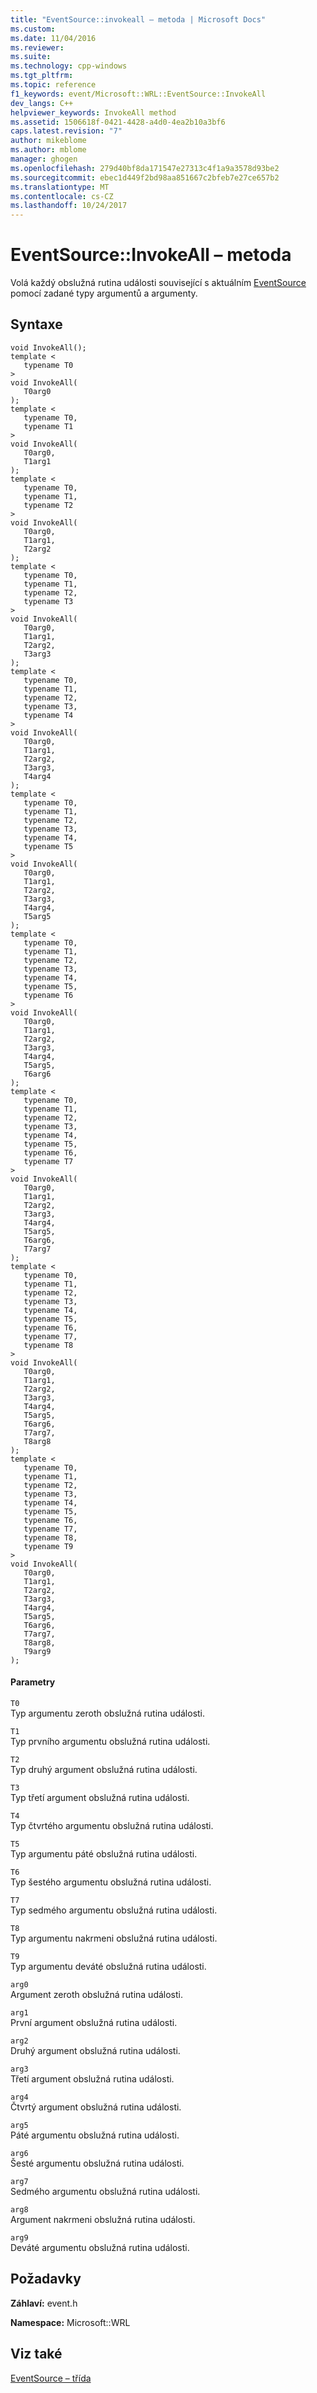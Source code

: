 ```yaml
---
title: "EventSource::invokeall – metoda | Microsoft Docs"
ms.custom: 
ms.date: 11/04/2016
ms.reviewer: 
ms.suite: 
ms.technology: cpp-windows
ms.tgt_pltfrm: 
ms.topic: reference
f1_keywords: event/Microsoft::WRL::EventSource::InvokeAll
dev_langs: C++
helpviewer_keywords: InvokeAll method
ms.assetid: 1506618f-0421-4428-a4d0-4ea2b10a3bf6
caps.latest.revision: "7"
author: mikeblome
ms.author: mblome
manager: ghogen
ms.openlocfilehash: 279d40bf8da171547e27313c4f1a9a3578d93be2
ms.sourcegitcommit: ebec1d449f2bd98aa851667c2bfeb7e27ce657b2
ms.translationtype: MT
ms.contentlocale: cs-CZ
ms.lasthandoff: 10/24/2017
---
```

# <a name="eventsourceinvokeall-method"></a>EventSource::InvokeAll – metoda
Volá každý obslužná rutina události související s aktuálním [EventSource](../windows/eventsource-class.md) pomocí zadané typy argumentů a argumenty.  
  
## <a name="syntax"></a>Syntaxe  
  
```  
void InvokeAll();  
template <  
   typename T0  
>  
void InvokeAll(  
   T0arg0  
);  
template <  
   typename T0,  
   typename T1  
>  
void InvokeAll(  
   T0arg0,  
   T1arg1  
);  
template <  
   typename T0,  
   typename T1,  
   typename T2  
>  
void InvokeAll(  
   T0arg0,  
   T1arg1,  
   T2arg2  
);  
template <  
   typename T0,  
   typename T1,  
   typename T2,  
   typename T3  
>  
void InvokeAll(  
   T0arg0,  
   T1arg1,  
   T2arg2,  
   T3arg3  
);  
template <  
   typename T0,  
   typename T1,  
   typename T2,  
   typename T3,  
   typename T4  
>  
void InvokeAll(  
   T0arg0,  
   T1arg1,  
   T2arg2,  
   T3arg3,  
   T4arg4  
);  
template <  
   typename T0,  
   typename T1,  
   typename T2,  
   typename T3,  
   typename T4,  
   typename T5  
>  
void InvokeAll(  
   T0arg0,  
   T1arg1,  
   T2arg2,  
   T3arg3,  
   T4arg4,  
   T5arg5  
);  
template <  
   typename T0,  
   typename T1,  
   typename T2,  
   typename T3,  
   typename T4,  
   typename T5,  
   typename T6  
>  
void InvokeAll(  
   T0arg0,  
   T1arg1,  
   T2arg2,  
   T3arg3,  
   T4arg4,  
   T5arg5,  
   T6arg6  
);  
template <  
   typename T0,  
   typename T1,  
   typename T2,  
   typename T3,  
   typename T4,  
   typename T5,  
   typename T6,  
   typename T7  
>  
void InvokeAll(  
   T0arg0,  
   T1arg1,  
   T2arg2,  
   T3arg3,  
   T4arg4,  
   T5arg5,  
   T6arg6,  
   T7arg7  
);  
template <  
   typename T0,  
   typename T1,  
   typename T2,  
   typename T3,  
   typename T4,  
   typename T5,  
   typename T6,  
   typename T7,  
   typename T8  
>  
void InvokeAll(  
   T0arg0,  
   T1arg1,  
   T2arg2,  
   T3arg3,  
   T4arg4,  
   T5arg5,  
   T6arg6,  
   T7arg7,  
   T8arg8  
);  
template <  
   typename T0,  
   typename T1,  
   typename T2,  
   typename T3,  
   typename T4,  
   typename T5,  
   typename T6,  
   typename T7,  
   typename T8,  
   typename T9  
>  
void InvokeAll(  
   T0arg0,  
   T1arg1,  
   T2arg2,  
   T3arg3,  
   T4arg4,  
   T5arg5,  
   T6arg6,  
   T7arg7,  
   T8arg8,  
   T9arg9  
);  
```  
  
#### <a name="parameters"></a>Parametry  
 `T0`  
 Typ argumentu zeroth obslužná rutina události.  
  
 `T1`  
 Typ prvního argumentu obslužná rutina události.  
  
 `T2`  
 Typ druhý argument obslužná rutina události.  
  
 `T3`  
 Typ třetí argument obslužná rutina události.  
  
 `T4`  
 Typ čtvrtého argumentu obslužná rutina události.  
  
 `T5`  
 Typ argumentu páté obslužná rutina události.  
  
 `T6`  
 Typ šestého argumentu obslužná rutina události.  
  
 `T7`  
 Typ sedmého argumentu obslužná rutina události.  
  
 `T8`  
 Typ argumentu nakrmeni obslužná rutina události.  
  
 `T9`  
 Typ argumentu deváté obslužná rutina události.  
  
 `arg0`  
 Argument zeroth obslužná rutina události.  
  
 `arg1`  
 První argument obslužná rutina události.  
  
 `arg2`  
 Druhý argument obslužná rutina události.  
  
 `arg3`  
 Třetí argument obslužná rutina události.  
  
 `arg4`  
 Čtvrtý argument obslužná rutina události.  
  
 `arg5`  
 Páté argumentu obslužná rutina události.  
  
 `arg6`  
 Šesté argumentu obslužná rutina události.  
  
 `arg7`  
 Sedmého argumentu obslužná rutina události.  
  
 `arg8`  
 Argument nakrmeni obslužná rutina události.  
  
 `arg9`  
 Deváté argumentu obslužná rutina události.  
  
## <a name="requirements"></a>Požadavky  
 **Záhlaví:** event.h  
  
 **Namespace:** Microsoft::WRL
 
 ## <a name="see-also"></a>Viz také
 [EventSource – třída](../windows/eventsource-class.md)